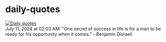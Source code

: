 # daily-quotes
[![Daily quotes](https://github.com/ceepu8/daily-quotes/actions/workflows/daily-quote.yml/badge.svg)](https://github.com/ceepu8/daily-quotes/actions/workflows/daily-quote.yml)<br/>
July 11, 2024 at 02:03 AM: "One secret of success in life is for a man to be ready for his opportunity when it comes." - Benjamin Disraeli
